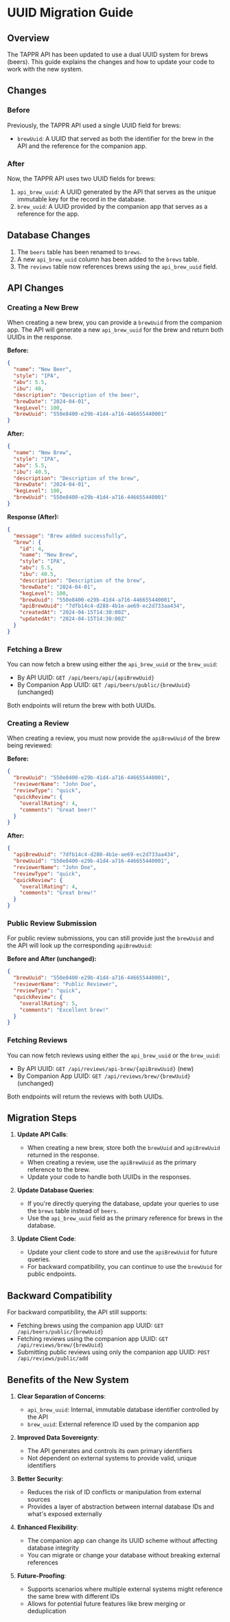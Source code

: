 # UUID Migration Guide

## Overview

The TAPPR API has been updated to use a dual UUID system for brews (beers). This guide explains the changes and how to update your code to work with the new system.

## Changes

### Before

Previously, the TAPPR API used a single UUID field for brews:

- `brewUuid`: A UUID that served as both the identifier for the brew in the API and the reference for the companion app.

### After

Now, the TAPPR API uses two UUID fields for brews:

1. `api_brew_uuid`: A UUID generated by the API that serves as the unique immutable key for the record in the database.
2. `brew_uuid`: A UUID provided by the companion app that serves as a reference for the app.

## Database Changes

1. The `beers` table has been renamed to `brews`.
2. A new `api_brew_uuid` column has been added to the `brews` table.
3. The `reviews` table now references brews using the `api_brew_uuid` field.

## API Changes

### Creating a New Brew

When creating a new brew, you can provide a `brewUuid` from the companion app. The API will generate a new `api_brew_uuid` for the brew and return both UUIDs in the response.

**Before:**
```json
{
  "name": "New Beer",
  "style": "IPA",
  "abv": 5.5,
  "ibu": 40,
  "description": "Description of the beer",
  "brewDate": "2024-04-01",
  "kegLevel": 100,
  "brewUuid": "550e8400-e29b-41d4-a716-446655440001"
}
```

**After:**
```json
{
  "name": "New Brew",
  "style": "IPA",
  "abv": 5.5,
  "ibu": 40.5,
  "description": "Description of the brew",
  "brewDate": "2024-04-01",
  "kegLevel": 100,
  "brewUuid": "550e8400-e29b-41d4-a716-446655440001"
}
```

**Response (After):**
```json
{
  "message": "Brew added successfully",
  "brew": {
    "id": 4,
    "name": "New Brew",
    "style": "IPA",
    "abv": 5.5,
    "ibu": 40.5,
    "description": "Description of the brew",
    "brewDate": "2024-04-01",
    "kegLevel": 100,
    "brewUuid": "550e8400-e29b-41d4-a716-446655440001",
    "apiBrewUuid": "7dfb14c4-d288-4b1e-ae69-ec2d733aa434",
    "createdAt": "2024-04-15T14:30:00Z",
    "updatedAt": "2024-04-15T14:30:00Z"
  }
}
```

### Fetching a Brew

You can now fetch a brew using either the `api_brew_uuid` or the `brew_uuid`:

- By API UUID: `GET /api/beers/api/{apiBrewUuid}`
- By Companion App UUID: `GET /api/beers/public/{brewUuid}` (unchanged)

Both endpoints will return the brew with both UUIDs.

### Creating a Review

When creating a review, you must now provide the `apiBrewUuid` of the brew being reviewed:

**Before:**
```json
{
  "brewUuid": "550e8400-e29b-41d4-a716-446655440001",
  "reviewerName": "John Doe",
  "reviewType": "quick",
  "quickReview": {
    "overallRating": 4,
    "comments": "Great beer!"
  }
}
```

**After:**
```json
{
  "apiBrewUuid": "7dfb14c4-d288-4b1e-ae69-ec2d733aa434",
  "brewUuid": "550e8400-e29b-41d4-a716-446655440001",
  "reviewerName": "John Doe",
  "reviewType": "quick",
  "quickReview": {
    "overallRating": 4,
    "comments": "Great brew!"
  }
}
```

### Public Review Submission

For public review submissions, you can still provide just the `brewUuid` and the API will look up the corresponding `apiBrewUuid`:

**Before and After (unchanged):**
```json
{
  "brewUuid": "550e8400-e29b-41d4-a716-446655440001",
  "reviewerName": "Public Reviewer",
  "reviewType": "quick",
  "quickReview": {
    "overallRating": 5,
    "comments": "Excellent brew!"
  }
}
```

### Fetching Reviews

You can now fetch reviews using either the `api_brew_uuid` or the `brew_uuid`:

- By API UUID: `GET /api/reviews/api-brew/{apiBrewUuid}` (new)
- By Companion App UUID: `GET /api/reviews/brew/{brewUuid}` (unchanged)

Both endpoints will return the reviews with both UUIDs.

## Migration Steps

1. **Update API Calls**:
   - When creating a new brew, store both the `brewUuid` and `apiBrewUuid` returned in the response.
   - When creating a review, use the `apiBrewUuid` as the primary reference to the brew.
   - Update your code to handle both UUIDs in the responses.

2. **Update Database Queries**:
   - If you're directly querying the database, update your queries to use the `brews` table instead of `beers`.
   - Use the `api_brew_uuid` field as the primary reference for brews in the database.

3. **Update Client Code**:
   - Update your client code to store and use the `apiBrewUuid` for future queries.
   - For backward compatibility, you can continue to use the `brewUuid` for public endpoints.

## Backward Compatibility

For backward compatibility, the API still supports:

- Fetching brews using the companion app UUID: `GET /api/beers/public/{brewUuid}`
- Fetching reviews using the companion app UUID: `GET /api/reviews/brew/{brewUuid}`
- Submitting public reviews using only the companion app UUID: `POST /api/reviews/public/add`

## Benefits of the New System

1. **Clear Separation of Concerns**:
   - `api_brew_uuid`: Internal, immutable database identifier controlled by the API
   - `brew_uuid`: External reference ID used by the companion app

2. **Improved Data Sovereignty**:
   - The API generates and controls its own primary identifiers
   - Not dependent on external systems to provide valid, unique identifiers

3. **Better Security**:
   - Reduces the risk of ID conflicts or manipulation from external sources
   - Provides a layer of abstraction between internal database IDs and what's exposed externally

4. **Enhanced Flexibility**:
   - The companion app can change its UUID scheme without affecting database integrity
   - You can migrate or change your database without breaking external references

5. **Future-Proofing**:
   - Supports scenarios where multiple external systems might reference the same brew with different IDs
   - Allows for potential future features like brew merging or deduplication
